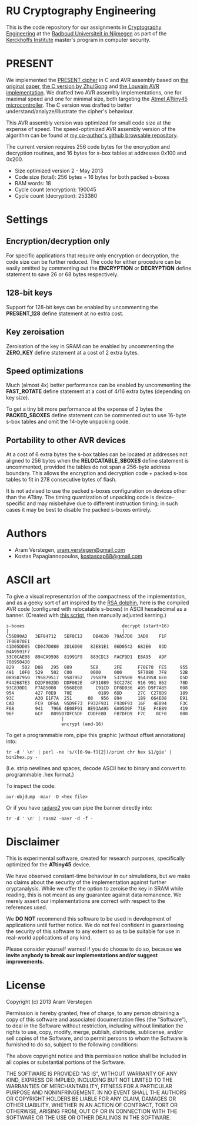 RU Cryptography Engineering
===========================
This is the code repository for our assignments in
[Cryptography Engineering](http://rucryptoengineering.wordpress.com) at the 
[Radboud Universiteit in Nijmegen](http://www.ru.nl/) as part of the 
[Kerckhoffs Institute](http://www.kerckhoffs-institute.org/) master's program in
computer security.

PRESENT
=======
We implemented the
[PRESENT cipher](http://en.wikipedia.org/wiki/PRESENT_%28cipher%29)
in C and AVR assembly based on
[the original paper](http://homes.esat.kuleuven.be/~abogdano/papers/present_ches07.pdf),
[the C version by Zhu/Gong](http://cis.sjtu.edu.cn/index.php/Software_Implementation_of_Block_Cipher_PRESENT_for_8-Bit_Platforms)
and
[the Louvain AVR implementation](http://perso.uclouvain.be/fstandae/lightweight_ciphers/).
We drafted two AVR assembly implementations, one for maximal speed and one for
minimal size, both targeting the [Atmel ATtiny45 microcontroller](
http://www.atmel.com/devices/attiny45.aspx).
The C version was drafted to better understand/analyze/illustrate the cipher's
behaviour.

This AVR assembly version was optimized for small code size at the expense of
speed.
The speed-optimized AVR assembly version of the algorithm can be found at
[my co-author's github browsable repository](
https://github.com/kostaspap88/PRESENT_speed_implementation/).

The current version requires 256 code bytes for the encryption and decryption
routines, and 16 bytes for s-box tables at addresses 0x100 and 0x200.

* Size optimized version 2 - May 2013
* Code size (total):           256 bytes + 16 bytes for both packed s-boxes
* RAM words:                    18
* Cycle count (encryption): 190045
* Cycle count (decryption): 253380

Settings
========

Encryption/decryption only
--------------------------
For specific applications that require only encryption or decryption, the code
size can be further reduced.
The code for either procedure can be easily omitted by commenting out the
**ENCRYPTION** or **DECRYPTION** define statement to save 26 or 68 bytes
respectively.

128-bit keys
------------
Support for 128-bit keys can be enabled by uncommenting the **PRESENT_128**
define statement at no extra cost.

Key zeroisation
---------------
Zeroisation of the key in SRAM can be enabled by uncommenting the **ZERO_KEY**
define statement at a cost of 2 extra bytes.

Speed optimizations
-------------------
Much (almost 4x) better performance can be enabled by uncommenting the
**FAST_ROTATE** define statement at a cost of 4/16 extra bytes (depending
on key size).

To get a tiny bit more performance at the expense of 2 bytes the
**PACKED_SBOXES** define statement can be commented out to use 16-byte s-box
tables and omit the 14-byte unpacking code.

Portability to other AVR devices
--------------------------------
At a cost of 6 extra bytes the s-box tables can be located at addresses not
aligned to 256 bytes when the **RELOCATABLE_SBOXES** define statement is
uncommented, provided the tables do not span a 256-byte address boundary.
This allows the encryption and decryption code + packed s-box tables to fit in
278 consecutive bytes of flash.

It is not advised to use the packed s-boxes configuration on devices other than
the ATtiny.
The timing quantization of unpacking code is device-specific and may misbehave
due to different instruction timing; in such cases it may be best to disable
the packed s-boxes entirely.

Authors
=======
 * Aram Verstegen, aram.verstegen@gmail.com
 * Kostas Papagiannopoulos, kostaspap88@gmail.com

ASCII art
=========
To give a visual representation of the compactness of the implementation, and
as a geeky sort of art inspired by the [RSA dolphin](
http://e-privacy.winstonsmith.info/2007/2005/2002/munitions/documents/rsafin),
here is the compiled AVR code (configured with relocatable s-boxes) in ASCII
hexadecimal as a banner.
(Created with [this script](https://gist.github.com/aczid/5703046), 
then manually adjusted kerning.)

    s-boxes                                     decrypt (start+16)
    |                                           |
    C56B90AD   3EF84712   5EF8C12    DB4630  79A57D0  3AD0    F1F  7F0E070E1
    41D05DD05  CD047D080  2D16D00   82E81E1  06D0542  682E0   03D  04A9591F7
    33C0CAE08  894CA9598  81991F9   883CD13  FACF9D1  E8A95   A9F  7089504D0
    829   502  D08   295  089       5E8      2FE      F70E70  FE5     955
    491  10F0  529   502  C00       0000     000      5F7080  7F8     52B
    089587950  795879517  9587952   795879   5379508  9543958 6E0     D5D
    F442687E3  D2DF802DD  DDF082E   4F31089  5CC278C  916 991 862     78D
    93C830D1   F7A85008   9568E08     C91CD  DF8D936  A95 D9F7A85     008
    954        427 F0E0   70E          0189  6DD      27C  C278D9     189
    93C        A30 E1F7A  251      08   956  894      189  664E08     E91
    CAD        FC9  DF6A  95D9F73  F932F931  F930F93  16F   4E894     F3C
    F68        941   7966 4E08F91  8E93AA95  6A95D9F  71E   F4E89     419
    96F        6CF   0895D7DFC5DF  CDDFE0D   FB7DFD9  F7C    0CF0     000
                         |
                         encrypt (end-16)

To get a programmable rom, pipe this graphic (without offset annotations) into:

    tr -d ' \n' | perl -ne 's/([0-9a-f]{2})/print chr hex $1/gie' | bin2hex.py -

(I.e. strip newlines and spaces, decode ASCII hex to binary and convert to
programmable .hex format.)

To inspect the code:

    avr-objdump -mavr -D <hex file>

Or if you have [radare2](http://radare.org/) you can pipe the banner directly
into:

    tr -d ' \n' | rasm2 -aavr -d -f -

Disclaimer
==========
This is experimental software, created for research purposes, specifically
optimized for the **ATtiny45** device.

We have observed constant-time behaviour in our simulations, but we make no
claims about the security of the implementation against further cryptanalysis.
While we offer the option to zeroise the key in SRAM while reading, this is not
meant as any guarantee against data remanence.
We merely assert our implementations are correct with respect to the references
used.

We **DO NOT** recommend this software to be used in development of applications
until further notice.
We do not feel confident in guaranteeing the security of this software to any
extent so as to be suitable for use in real-world applications of any kind.

Please consider yourself warned if you do choose to do so, because 
**we invite anybody to break our implementations and/or suggest improvements.**

License
=======

Copyright (c) 2013 Aram Verstegen

Permission is hereby granted, free of charge, to any person obtaining a copy
of this software and associated documentation files (the "Software"), to deal
in the Software without restriction, including without limitation the rights
to use, copy, modify, merge, publish, distribute, sublicense, and/or sell
copies of the Software, and to permit persons to whom the Software is
furnished to do so, subject to the following conditions:

The above copyright notice and this permission notice shall be included in
all copies or substantial portions of the Software.

THE SOFTWARE IS PROVIDED "AS IS", WITHOUT WARRANTY OF ANY KIND, EXPRESS OR
IMPLIED, INCLUDING BUT NOT LIMITED TO THE WARRANTIES OF MERCHANTABILITY,
FITNESS FOR A PARTICULAR PURPOSE AND NONINFRINGEMENT. IN NO EVENT SHALL THE
AUTHORS OR COPYRIGHT HOLDERS BE LIABLE FOR ANY CLAIM, DAMAGES OR OTHER
LIABILITY, WHETHER IN AN ACTION OF CONTRACT, TORT OR OTHERWISE, ARISING FROM,
OUT OF OR IN CONNECTION WITH THE SOFTWARE OR THE USE OR OTHER DEALINGS IN
THE SOFTWARE.

